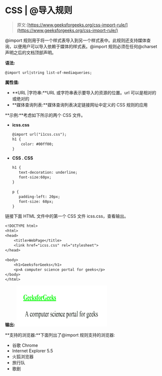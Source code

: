 # CSS | @导入规则

> 原文:[https://www.geeksforgeeks.org/css-import-rule/](https://www.geeksforgeeks.org/css-import-rule/)

@import 规则用于将一个样式表导入到另一个样式表中。此规则还支持媒体查询，以便用户可以导入依赖于媒体的样式表。@import 规则必须在任何@charset 声明之后的文档顶部声明。

**语法:**

```
@import url|string list-of-mediaqueries;

```

**属性值:**

*   **URL |字符串:**URL 或字符串表示要导入的资源的位置。url 可以是相对的或绝对的
*   **媒体查询列表:**媒体查询列表决定链接网址中定义的 CSS 规则的应用

**示例:**考虑如下所示的两个 CSS 文件。

*   **icss.css**

    ```
    @import url("i1css.css");
    h1 {
        color: #00ff00;
    }

    ```

*   **CSS . CSS**

    ```
    h1 {
       text-decoration: underline;
       font-size:60px;
    }

    p {
       padding-left: 20px;
       font-size: 60px;
    }

    ```

链接下面 HTML 文件中的第一个 CSS 文件 icss.css，查看输出。

```
<!DOCTYPE html>
<html>
<head>
    <title>WebPage</title>
    <link href="icss.css" rel="stylesheet">
</head>

<body>
    <h1>GeeksforGeeks</h1>
    <p>A computer science portal for geeks</p>
</body>
</html>                    
```

**输出:**
![](img/7b0a7cde2b358d1ff2aa2996565e3518.png)

**支持的浏览器:**下面列出了@import 规则支持的浏览器:

*   谷歌 Chrome
*   Internet Explorer 5.5
*   火狐浏览器
*   旅行队
*   歌剧